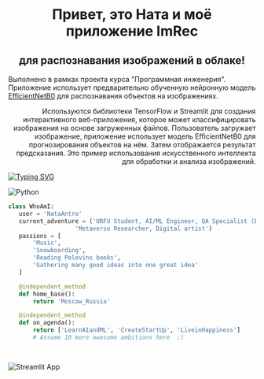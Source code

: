 <div align="center">
   <h1>Привет, это Ната и моё приложение ImRec</h1>
   <h2>для распознавания изображений в облаке!</h2>
</div>


Выполнено в рамках проекта курса "Программная инженерия". Приложение использует предварительно обученную нейронную модель [EfficientNetB0](https://keras.io/api/applications/efficientnet/) для распознавания объектов на изображениях.


<div style="text-align: right"> Используются библиотеки TensorFlow и Streamlit для создания интерактивного веб-приложения, которое может классифицировать изображения на основе загруженных файлов. Пользователь загружает изображение, приложение использует модель EfficientNetB0 для прогнозирования объектов на нём. Затем отображается результат предсказания. Это пример использования искусственного интеллекта для обработки и анализа изображений.</div>
<p>

 [![Typing SVG](https://readme-typing-svg.herokuapp.com?color=%2336BCF7&lines=Efficient+Net+B0)](https://git.io/typing-svg)
 
 ![Python](https://img.shields.io/badge/python-3670A0?style=for-the-badge&logo=python&logoColor=ffdd54)

 ```python
 class WhoAmI:
    user = 'NataAntro'
    current_adventure = ('URFU Student, AI/ML Engineer, QA Specialist (Extyl-pro.ru),'
                    'Metaverse Researcher, Digital artist')
    passions = [
        'Music',
        'Snowboarding',
        'Reading Pelevins books',
        'Gathering many good ideas into one great idea'
    ]

    @independent_method
    def home_base():
        return 'Moscow_Russia'

    @independent_method
    def on_agenda():
        return ['LearnAIandML', 'CreateStartUp', 'LiveinHappiness']
        # Assume 10 more awesome ambitions here  ;)

	
 ```


![Streamlit App](https://static.streamlit.io/badges/streamlit_badge_black_white.svg)


